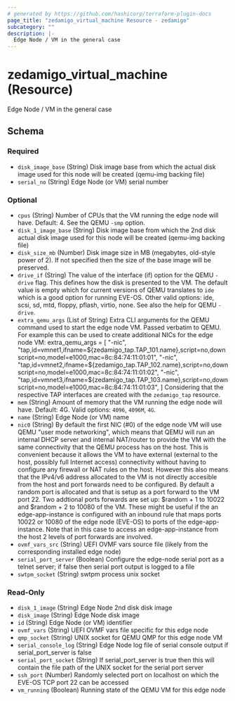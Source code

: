 ```yaml
---
# generated by https://github.com/hashicorp/terraform-plugin-docs
page_title: "zedamigo_virtual_machine Resource - zedamigo"
subcategory: ""
description: |-
  Edge Node / VM in the general case
---
```


# zedamigo_virtual_machine (Resource)

Edge Node / VM in the general case



<!-- schema generated by tfplugindocs -->
## Schema

### Required

- `disk_image_base` (String) Disk image base from which the actual disk image used for this node will be created (qemu-img backing file)
- `serial_no` (String) Edge Node (or VM) serial number

### Optional

- `cpus` (String) Number of CPUs that the VM running the edge node will have. Default: 4. See the QEMU `-smp` option.
- `disk_1_image_base` (String) Disk image base from which the 2nd disk actual disk image used for this node will be created (qemu-img backing file)
- `disk_size_mb` (Number) Disk image size in MB (megabytes, old-style power of 2). If not specified then the size of the base image will be preserved.
- `drive_if` (String) The value of the interface (if) option for the QEMU `-drive` flag. This defines how the disk is presented to the VM. The default value is empty which for current versions of QEMU translates to `ide` which is a good option for running EVE-OS. Other valid options: ide, scsi, sd, mtd, floppy, pflash, virtio, none. See also the help for QEMU `-drive`.
- `extra_qemu_args` (List of String) Extra CLI arguments for the QEMU command used to start the edge node VM. Passed verbatim to QEMU.
				For example this can be used to create additional NICs for the edge node VM:
				      extra_qemu_args = [
				        "-nic", "tap,id=vmnet1,ifname=${zedamigo_tap.TAP_101.name},script=no,downscript=no,model=e1000,mac=8c:84:74:11:01:01",
				        "-nic", "tap,id=vmnet2,ifname=${zedamigo_tap.TAP_102.name},script=no,downscript=no,model=e1000,mac=8c:84:74:11:01:02",
				        "-nic", "tap,id=vmnet3,ifname=${zedamigo_tap.TAP_103.name},script=no,downscript=no,model=e1000,mac=8c:84:74:11:01:03",
    				      ]
				Considering that the respective TAP interfaces are created with the `zedamigo_tap` resource.
- `mem` (String) Amount of memory that the VM running the edge node will have. Default: 4G. Valid options: `4096`, `4096M`, `4G`.
- `name` (String) Edge Node (or VM) name
- `nic0` (String) By default the first NIC (#0) of the edge node VM will use QEMU "user mode networking", which means that QEMU
will run an internal DHCP server and internal NAT/router to provide the VM with the same connectivity that
the QEMU process has on the host. This is convenient because it allows the VM to have external (external to the
host, possibly full Internet access) connectivity without having to configure any firewall or NAT rules on the
host. However this also means that the IPv4/v6 address allocated to the VM is not directly accesible from the
host and port forwards need to be configured. By default a random port is allocated and that is setup as a port
forward to the VM port 22. Two addtional ports forwards are set up: $random + 1 to 10022 and $random + 2 to 10080
of the VM. These might be useful if the an edge-app-instance is configured with an inbound rule that maps ports
10022 or 10080 of the edge node (EVE-OS) to ports of the edge-app-instance. Note that in this case to access an
edge-app-instance from the host 2 levels of port forwards are involved.
- `ovmf_vars_src` (String) UEFI OVMF vars source file (likely from the corresponding installed edge node)
- `serial_port_server` (Boolean) Configure the edge-node serial port as a telnet server; if false then serial port output is logged to a file
- `swtpm_socket` (String) swtpm process unix socket

### Read-Only

- `disk_1_image` (String) Edge Node 2nd disk disk image
- `disk_image` (String) Edge Node disk image
- `id` (String) Edge Node (or VM) identifier
- `ovmf_vars` (String) UEFI OVMF vars file specific for this edge node
- `qmp_socket` (String) UNIX socket for QEMU QMP for this edge node VM
- `serial_console_log` (String) Edge Node log file of serial console output if serial_port_server is false
- `serial_port_socket` (String) If serial_port_server is true then this will contain the file path of the UNIX socket for the serial port server
- `ssh_port` (Number) Randomly selected port on localhost on which the EVE-OS TCP port 22 can be accessed
- `vm_running` (Boolean) Running state of the QEMU VM for this edge node
